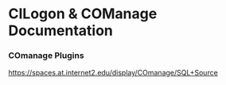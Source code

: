 # CILogon & COManage Documentation

### COmanage Plugins

https://spaces.at.internet2.edu/display/COmanage/SQL+Source

